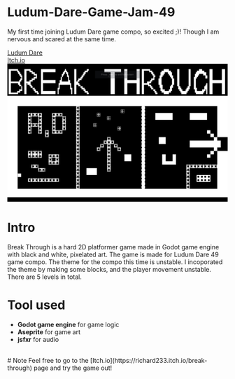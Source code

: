 # Ludum-Dare-Game-Jam-49
My first time joining Ludum Dare game compo, so excited ;)! Though I am nervous and scared at the same time.

[Ludum Dare](https://ldjam.com/events/ludum-dare/49/break-through)
<br />
[Itch.io](https://richard233.itch.io/break-through)
<br />
![Start Menu](/LudumDare49/title_screen.jpg)
<br />
# Intro
Break Through is a hard 2D platformer game made in Godot game engine with black and white, pixelated art. The game is made for Ludum Dare 49 game compo. The theme for the compo this time is unstable. I incoporated the theme by making some blocks, and the player movement unstable. There are 5 levels in total.
<br />
# Tool used
* **Godot game engine** for game logic
* **Aseprite** for game art
* **jsfxr** for audio
<br />
# Note
Feel free to go to the [Itch.io](https://richard233.itch.io/break-through) page and try the game out!
